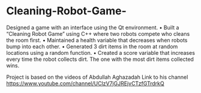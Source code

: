 # Cleaning-Robot-Game-

Designed a game with an interface using the Qt environment.
•	Built a “Cleaning Robot Game” using C++ where two robots compete who cleans the room first.
•	Maintained a health variable that decreases when robots bump into each other.
•	Generated 3 dirt items in the room at random locations using a random function.
•	Created a score variable that increases every time the robot collects dirt. The one with the most dirt items collected wins.

Project is based on the videos of Abdullah Aghazadah
Link to his channel 
https://www.youtube.com/channel/UClzV7jGJREjvCTzfGTrdrkQ
